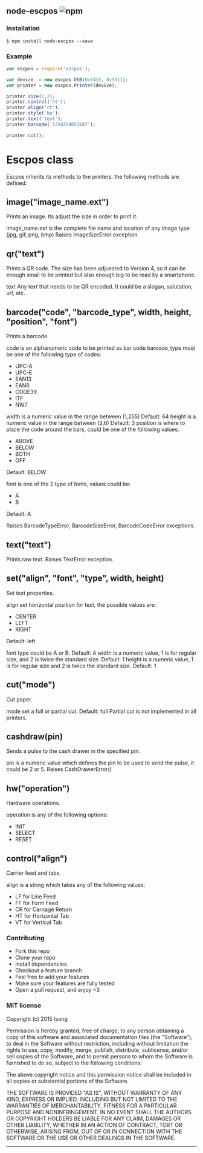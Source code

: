 ## node-escpos ![npm](https://badge.fury.io/js/escpos.png)



### Installation
````
$ npm install node-escpos --save
````

### Example
````javascript
var escpos = require('escpos');

var device  = new escpos.USB(0x0416, 0x5011);
var printer = new escpos.Printer(device);

printer.size(1,2);
printer.control('ht');
printer.align('ct');
printer.style('bu');
printer.text('test');
printer.barcode('1324354657687');

printer.cut();

````

# Escpos class
Escpos inherits its methods to the printers. the following methods are defined:

## image("image_name.ext")

Prints an image. Its adjust the size in order to print it.

image_name.ext is the complete file name and location of any image type (jpg, gif, png, bmp)
Raises ImageSizeError exception.

## qr("text")

Prints a QR code. The size has been adjuested to Version 4, so it can be enough small to be printed but also enough big to be read by a smartphone.

text Any text that needs to be QR encoded. It could be a slogan, salutation, url, etc.

## barcode("code", "barcode_type", width, height, "position", "font")

Prints a barcode.

code is an alphanumeric code to be printed as bar code
barcode_type must be one of the following type of codes:

+ UPC-A
+ UPC-E
+ EAN13
+ EAN8
+ CODE39
+ ITF
+ NW7

width is a numeric value in the range between (1,255) Default: 64
height is a numeric value in the range between (2,6) Default: 3
position is where to place the code around the bars, could be one of the following values:

+ ABOVE
+ BELOW
+ BOTH
+ OFF

Default: BELOW

font is one of the 2 type of fonts, values could be:

+ A
+ B

Default: A

Raises BarcodeTypeError, BarcodeSizeError, BarcodeCodeError exceptions.

## text("text")

Prints raw text. Raises TextError exception.

## set("align", "font", "type", width, height)

Set text properties.

align set horizontal position for text, the possible values are:

+ CENTER
+ LEFT
+ RIGHT

Default: left

font type could be A or B. Default: A
width is a numeric value, 1 is for regular size, and 2 is twice the standard size. Default: 1
height is a numeric value, 1 is for regular size and 2 is twice the standard size. Default: 1

## cut("mode")

Cut paper.

mode set a full or partial cut. Default: full
Partial cut is not implemented in all printers.

## cashdraw(pin)

Sends a pulse to the cash drawer in the specified pin.

pin is a numeric value which defines the pin to be used to send the pulse, it could be 2 or 5.
Raises CashDrawerError()

## hw("operation")

Hardware operations.

operation is any of the following options:

+ INIT
+ SELECT
+ RESET

## control("align")

Carrier feed and tabs.

align is a string which takes any of the following values:

+ LF for Line Feed
+ FF for Form Feed
+ CR for Carriage Return
+ HT for Horizontal Tab
+ VT for Vertical Tab

### Contributing
- Fork this repo
- Clone your repo
- Install dependencies
- Checkout a feature branch
- Feel free to add your features
- Make sure your features are fully tested
- Open a pull request, and enjoy <3

### MIT license
Copyright (c) 2015 lsong

Permission is hereby granted, free of charge, to any person obtaining a copy
of this software and associated documentation files (the &quot;Software&quot;), to deal
in the Software without restriction, including without limitation the rights
to use, copy, modify, merge, publish, distribute, sublicense, and/or sell
copies of the Software, and to permit persons to whom the Software is
furnished to do so, subject to the following conditions:

The above copyright notice and this permission notice shall be included in
all copies or substantial portions of the Software.

THE SOFTWARE IS PROVIDED &quot;AS IS&quot;, WITHOUT WARRANTY OF ANY KIND, EXPRESS OR
IMPLIED, INCLUDING BUT NOT LIMITED TO THE WARRANTIES OF MERCHANTABILITY,
FITNESS FOR A PARTICULAR PURPOSE AND NONINFRINGEMENT. IN NO EVENT SHALL THE
AUTHORS OR COPYRIGHT HOLDERS BE LIABLE FOR ANY CLAIM, DAMAGES OR OTHER
LIABILITY, WHETHER IN AN ACTION OF CONTRACT, TORT OR OTHERWISE, ARISING FROM,
OUT OF OR IN CONNECTION WITH THE SOFTWARE OR THE USE OR OTHER DEALINGS IN
THE SOFTWARE.

---
